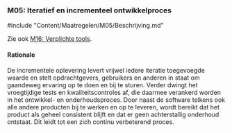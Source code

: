### M05: Iteratief en incrementeel ontwikkelproces

#include "Content/Maatregelen/M05/Beschrijving.md"

Zie ook [M16: Verplichte tools](#verplichte-tools-m16-).

#### Rationale

De incrementele oplevering levert vrijwel iedere iteratie toegevoegde waarde en stelt opdrachtgevers, gebruikers en anderen in staat om gaandeweg ervaring op te doen en bij te sturen. Verder dwingt het vroegtijdige tests en kwaliteitscontroles af, die daarmee verankerd worden in het ontwikkel- en onderhoudsproces. Door naast de software telkens ook alle andere producten bij te werken en op te leveren, wordt bereikt dat het product als geheel consistent blijft en dat er geen achterstallig onderhoud ontstaat. Dit leidt tot een zich continu verbeterend proces.

